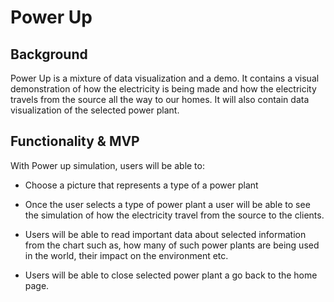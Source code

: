 # Power Up

## Background

Power Up is a mixture of data visualization and a demo. It contains a visual demonstration of how the electricity is being made and how the electricity travels from the source all the way to our homes. It will also contain data visualization of the selected power plant. 

## Functionality & MVP


With Power up simulation, users will be able to: 

* Choose a picture that represents a type of a power plant 

* Once the user selects a type of power plant a user will be able to see the simulation of how the electricity travel from the source to the clients.

* Users will be able to read important data about selected information from the chart such as, how many of such power plants are being used in the world, their impact on the environment etc.

* Users will be able to close selected power plant a go back to the home page.





